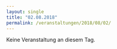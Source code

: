 ```yaml
---
layout: single
title: "02.08.2018"
permalink: /veranstaltungen/2018/08/02/
---
```


Keine Veranstaltung an diesem Tag.
